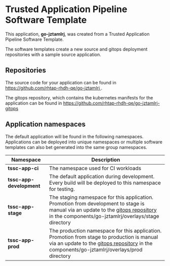 # Trusted Application Pipeline Software Template

This application, **go-jztamlrj**, was created from a Trusted Application Pipeline Software Template.

The software templates create a new source and gitops deployment repositories with a sample source application. 

## Repositories

The source code for your application can be found in [https://github.com/rhtap-rhdh-qe/go-jztamlrj ](https://github.com/rhtap-rhdh-qe/go-jztamlrj ).
 
The gitops repository, which contains the kubernetes manifests for the application can be found in 
[https://github.com/rhtap-rhdh-qe/go-jztamlrj-gitops ](https://github.com/rhtap-rhdh-qe/go-jztamlrj-gitops ) 

## Application namespaces 

The default application will be found in the following namespaces. Applications can be deployed into unique namespaces or multiple software templates can also bet generated into the same group namespaces.  

|  Namespace   |  Description   |  
| -------- | -------- |
| **tssc-app-ci** | The namespace used for CI workloads |
| **tssc-app-development** | The default application during development. Every build will be deployed to this namespace for testing. |
| **tssc-app-stage** | The staging namespace for this application. Promotion from development to stage is manual via an update to the [gitops repository](https://github.com/rhtap-rhdh-qe/go-jztamlrj-gitops ) in the components/go-jztamlrj/overlays/stage directory |
| **tssc-app-prod** | The production namespace for this application. Promotion from stage to production is manual via an update to the [gitops repository](https://github.com/rhtap-rhdh-qe/go-jztamlrj-gitops ) in the components/go-jztamlrj/overlays/prod directory |